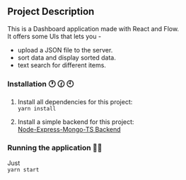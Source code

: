 ## Project Description

This is a Dashboard application made with React and Flow.  
It offers some UIs that lets you -

- upload a JSON file to the server.
- sort data and display sorted data.
- text search for different items.

### Installation 🕐 🕜 🕙

1. Install all dependencies for this project:  
   `yarn install`

2. Install a simple backend for this project:  
   [Node-Express-Mongo-TS Backend](https://github.com/himanshupnt/node-express-mongo-ts-backend)

### Running the application 🚀🚀

Just  
 `yarn start`
